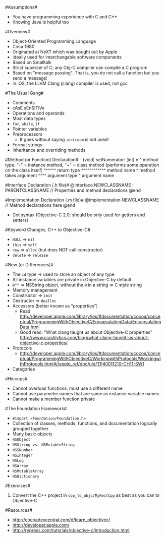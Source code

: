 #Assumptions#
* You have programming experience with C and C++
* Knowing Java is helpful too

#Overview#
* Object-Oriented Programming Language
* Circa 1980
* Originated at NeXT which was bought out by Apple
* Ideally used for interchangable software components
* Based on Smalltalk
* Strict superset of C; any Obj-C compiler can compile a C program
* Based on "message passing".  That is, you do not call a function but you send a message!
* In iOS, the LLVM Clang (clang) compiler is used, not gcc

#The Usual Gang#
* Comments
* cAsE sEnSiTiVe
* Operations and operands
* Most data types
* `for`, `while`, `if`
* Pointer variables
* Preprocessors
  * It goes without saying `iostream` is not used!
* Format strings
* Inheritance and overriding methods

#Method (or Function) Declaration#
    - (void) setNumerator: (int) n
    ^ method type. "-" = instance method, "+" = class method (performs some operation on the class itself)
      ^^^^^^ return type
             ^^^^^^^^^^^^ method name
                         ^ method takes argument
                           ^^^^ argument type
                                 ^ argument name

#Interface Declaration (.h file)#
    @interface NEWCLASSNAME : PARENTCLASSNAME
      // Properties and method declarations
    @end

#Implementation Declaration (.m file)#
    @implementation NEWCLASSNAME
      // Method declarations here
    @end

* Dot syntax (Objective-C 2.0; should be only used for getters and setters)

#Keyword Changes, C++ to Objective-C#
* `NULL` => `nil`
* `this` => `self`
* `new` => `alloc` (but does NOT call constructor)
* `delete` => `release`

#New (or Differences)#
* The `id` type => used to store an object of any type
* All instance variables are private in Objective-C by default
* `@""` => NSString object, without the `@` in a string => C style string
* Memory management
* Constructor => `init`
* Destructor => `dealloc`
* Accessors (better known as "properties")
  * Read http://developer.apple.com/library/ios/#documentation/cocoa/conceptual/ProgrammingWithObjectiveC/EncapsulatingData/EncapsulatingData.html
  * Good read: "What clang taught us about Objective-C properties" http://www.crashlytics.com/blog/what-clang-taught-us-about-objective-c-properties/
* Protocols
  * http://developer.apple.com/library/ios/#documentation/cocoa/conceptual/ProgrammingWithObjectiveC/WorkingwithProtocols/WorkingwithProtocols.html#//apple_ref/doc/uid/TP40011210-CH11-SW1
* Categories

#Hiccups#
* Cannot overload functions; must use a different name
* Cannot use parameter names that are same as instance variable names
* Cannot make a member function private

#The Foundation Framework#
* `#import <Foundation/Foundation.h>`
* Collection of classes, methods, functions, and documentation logically grouped together
* Many basic objects
* `NSObject`
* `NSString vs. NSMutableString`
* `NSSNumber`
* `NSInteger`
* `NSLog`
* `NSArray`
* `NSMutableArray`
* `NSDictionary`

#Exercises#
1. Convert the C++ project in `cpp_to_objc/MyRectCpp` as best as you can to Objective-C

#Resources#
* http://cocoadevcentral.com/d/learn_objectivec/
* http://developer.apple.com/
* http://rypress.com/tutorials/objective-c/introduction.html
